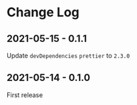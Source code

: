 # Change Log

## 2021-05-15 - 0.1.1

Update `devDependencies` `prettier` to `2.3.0`

## 2021-05-14 - 0.1.0

First release
